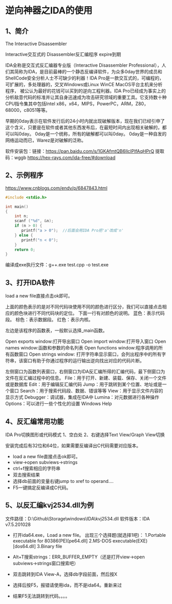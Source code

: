 # 逆向神器之IDA的使用

## 1、简介
The Interactive Disassembler

Interactive交互式的
Disassembler反汇编程序
expire到期

IDA全称是交互式反汇编器专业版（Interactive Disassembler Professional），人们其简称为IDA，是目前最棒的一个静态反编译软件，为众多0day世界的成员和ShellCode安全分析人士不可缺少的利器！IDA Pro是一款交互式的，可编程的，可扩展的，多处理器的，交叉Windows或Linux WinCE MacOS平台主机来分析程序， 被公认为最好的花钱可以买到的逆向工程利器。IDA Pro已经成为事实上的分析敌意代码的标准并让其自身迅速成为攻击研究领域的重要工具。它支持数十种CPU指令集其中包括Intel x86，x64，MIPS，PowerPC，ARM，Z80，68000，c8051等等。

早期的0day表示在软件发行后的24小时内就出现破解版本，现在我们已经引申了这个含义，只要是在软件或者其他东西发布后，在最短时间内出现相关破解的，都可以叫0day。 0day是一个统称，所有的破解都可以叫0day。
0day是一种自发的网络运动而已，Warez是对破解的泛称。

软件安装包：链接：https://pan.baidu.com/s/1GKAfmtQB6IlclPIfAqHPrQ 提取码：wggb
https://hex-rays.com/ida-free/#download

## 2、示例程序
https://www.cnblogs.com/endv/p/6847843.html
```test.cpp
#include <stdio.h>

int main()
{
    int n;
    scanf ("%d", &n);
    if (n > 0) {
       printf("a > 0");  //后面会用IDA Pro把'a'改成'n'
	} else {
       printf("n < 0");
	}
	return 0;
}
```

编译成exe执行文件：g++.exe test.cpp -o test.exe

## 3、打开IDA软件
load a new file直接点击ok即可。

上面的颜色表示的是对不同代码块使用不同的颜色进行区分，我们可以直接点击相应的颜色块进行不同代码块的定位。
下面一行有对颜色的说明。
蓝色：表示代码段。
棕色：表示数据段。
红色：表示内核。

左边是该程序的函数表，一般默认选择_main函数。

Open exports window:打开导出窗口 
Open import window:打开导入窗口 
Open names window:函数和参数的命名列表 
Open functions window:程序调用的所有函数窗口 
Open strings window: 打开字符串显示窗口，会列出程序中的所有字符串，该窗口有助于你通过程序的运行输出逆向找出对应的代码片断。

左侧窗口为函数列表窗口，右侧窗口为IDA反汇编所得的汇编代码，最下侧窗口为文件在反汇编过程中的信息。
File：用于打开、新建、装载、保存、关闭一个文件或是数据库
Edit：用于编辑反汇编代码
Jump：用于跳转到某个位置、地址或是一个窗口
Search：用于搜索代码段、数据、错误等等
View：用于显示文件内容的显示方式
Debugger：调试器，集成在IDA中
Lumina：对元数据进行各种操作
Options：可以进行一些个性化的设置
Windows
Help


## 4、反汇编常用功能
IDA Pro切换图形或代码模式
1、空白处
2、右键选择Text View/Graph View切换

安装完成后有32位和64位，如果需要反编译出C代码需要对应版本。
- load a new file直接点击ok即可。
- view->open subviews->strings
- ctrl+f搜索相应的字符串
- 双击搜索结果
- 选择db前面的变量右键jump to xref to operand....
- F5一键搞定反编译成C代码。

## 5、以反汇编kvj2534.dll为例
文件路径：D:\Github\Storage\windows\IDA\kvj2534.dll
软件版本：IDA v7.5.201028

- 打开ida64.exe，Load a new file。
出现三个选择题(就选择1吧)：
1.Portable executable for 80386(PE)[pe64.dll]
2.MS-DOS executable(EXE)[dos64.dll]
3.Binary file

- Alt+T搜索strings：ERR_BUFFER_EMPTY（还是打开view->open subviews->strings窗口搜索吧）
- 双击跳转到IDA View-A，选择db字段前面，然后按X
- 选择后按F5，报错请使用ida，而不是ida64。重新来过
- 结果F5无法跳转到代码。。。。

















